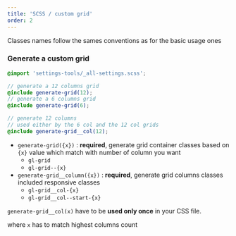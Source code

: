 ```yaml
---
title: 'SCSS / custom grid'
order: 2
---
```


<hintitem>
    Classes names follow the sames conventions as for the basic usage ones
</hintitem>

### Generate a custom grid

```scss
@import 'settings-tools/_all-settings.scss';

// generate a 12 columns grid
@include generate-grid(12);
// generate a 6 columns grid
@include generate-grid(6);

// generate 12 columns
// used either by the 6 col and the 12 col grids
@include generate-grid__col(12);
```

- `generate-grid({x})` : **required**, generate grid container classes based on `{x}` value which match with number of column you want
  - `gl-grid`
  - `gl-grid--{x}`
- `generate-grid__column({x})` : **required**, generate grid columns classes included responsive classes
  - `gl-grid__col-{x}`
  - `gl-grid__col--start-{x}`

<hintitem dont=true>
    <code>generate-grid__col(x)</code> have to be <strong>used only once</strong> in your CSS file.
    <p>where <code>x</code> has to match highest columns count</p>
</hintitem>
